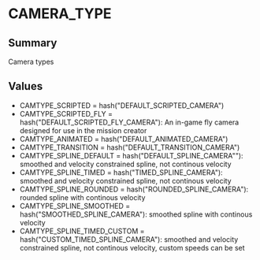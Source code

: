 # CAMERA_TYPE

## Summary
Camera types

## Values
* CAMTYPE_SCRIPTED = hash("DEFAULT_SCRIPTED_CAMERA")
* CAMTYPE_SCRIPTED_FLY = hash("DEFAULT_SCRIPTED_FLY_CAMERA"): An in-game fly camera designed for use in the mission creator
* CAMTYPE_ANIMATED = hash("DEFAULT_ANIMATED_CAMERA")
* CAMTYPE_TRANSITION = hash("DEFAULT_TRANSITION_CAMERA")
* CAMTYPE_SPLINE_DEFAULT = hash("DEFAULT_SPLINE_CAMERA""): smoothed and velocity constrained spline, not continous velocity
* CAMTYPE_SPLINE_TIMED = hash("TIMED_SPLINE_CAMERA"): smoothed and velocity constrained spline, not continous velocity
* CAMTYPE_SPLINE_ROUNDED = hash("ROUNDED_SPLINE_CAMERA"): rounded spline with continous velocity
* CAMTYPE_SPLINE_SMOOTHED = hash("SMOOTHED_SPLINE_CAMERA"): smoothed spline with continous velocity
* CAMTYPE_SPLINE_TIMED_CUSTOM = hash("CUSTOM_TIMED_SPLINE_CAMERA"): smoothed and velocity constrained spline, not continous velocity, custom speeds can be set